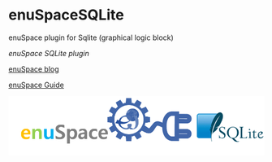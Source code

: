 # enuSpaceSQLite
enuSpace plugin for Sqlite (graphical logic block)

*enuSpace SQLite plugin*

[enuSpace blog](http://enuspace.tistory.com)

[enuSpace Guide](https://expnuni.gitbooks.io/enuspace)

![Alt text](/images/enuSpaceSqlite.png "enuSpace plugin (SQLite)")
